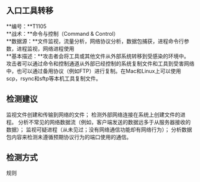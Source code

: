 ## 入口工具转移  
**编号：**T1105  
**战术：**命令与控制（Command & Control）  
**数据源：**文件监视，流量分析，网络协议分析，数据包捕获，进程命令行参数，进程监视，网络进程使用  
**基本描述：**攻击者会将工具或其他文件从外部系统转移到受感染的环境中。攻击者可以通过命令和控制通道从外部已经控制的系统复制文件和工具到受害网络中，也可以通过备用协议（例如FTP）进行复制。在Mac和Linux上可以使用scp，rsync和sftp等本机工具复制文件。  
## 检测建议  
监视文件创建和传输到网络的文件；
检测外部网络连接在系统上创建文件的进程。
分析不常见的网络数据流（例如，客户端发送的数据远多于从服务器接收的数据）；
监视可疑进程（从未见过；没有网络通信功能却有网络行为）；
分析数据包内容来检测未遵循预期协议行为的端口使用的通信。  
## 检测方式  
规则